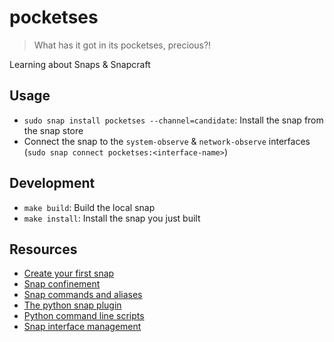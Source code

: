 # pocketses

> What has it got in its pocketses, precious?!

Learning about Snaps &amp; Snapcraft

## Usage

- `sudo snap install pocketses --channel=candidate`: Install the snap from the snap store
- Connect the snap to the `system-observe` & `network-observe` interfaces (`sudo snap connect pocketses:<interface-name>`)

## Development

- `make build`: Build the local snap
- `make install`: Install the snap you just built

## Resources

- [Create your first snap](https://ubuntu.com/tutorials/create-your-first-snap)
- [Snap confinement](https://snapcraft.io/docs/snap-confinement)
- [Snap commands and aliases](https://snapcraft.io/docs/commands-and-aliases)
- [The python snap plugin](https://snapcraft.io/docs/python-plugin)
- [Python command line scripts](https://python-packaging.readthedocs.io/en/latest/command-line-scripts.html)
- [Snap interface management](https://snapcraft.io/docs/interface-management)
